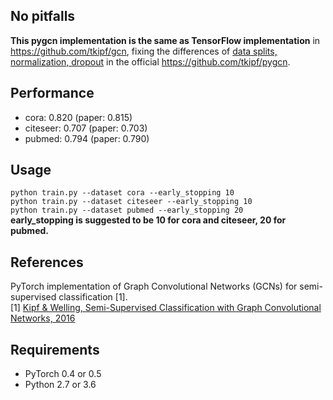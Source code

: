 ## No pitfalls
**This pygcn implementation is the same as TensorFlow implementation** in https://github.com/tkipf/gcn, fixing the differences of [data splits, normalization, dropout](https://github.com/tkipf/pygcn/issues/20) in the official https://github.com/tkipf/pygcn.

##  Performance
- cora: 0.820 (paper: 0.815)
- citeseer: 0.707 (paper: 0.703)
- pubmed: 0.794 (paper: 0.790)

## Usage

```python train.py --dataset cora --early_stopping 10```  
```python train.py --dataset citeseer --early_stopping 10```  
```python train.py --dataset pubmed --early_stopping 20```  
**early_stopping is suggested to be 10 for cora and citeseer, 20 for pubmed.**

## References
PyTorch implementation of Graph Convolutional Networks (GCNs) for semi-supervised classification [1].  
[1] [Kipf & Welling, Semi-Supervised Classification with Graph Convolutional Networks, 2016](https://arxiv.org/abs/1609.02907)

## Requirements

  * PyTorch 0.4 or 0.5
  * Python 2.7 or 3.6
